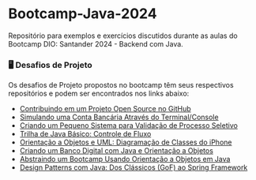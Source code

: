 # Bootcamp-Java-2024
Repositório para exemplos e exercícios discutidos durante as aulas do Bootcamp DIO: Santander 2024 - Backend com Java.

### 🖥️ Desafios de Projeto
Os desafios de Projeto propostos no bootcamp têm seus respectivos repositórios e podem ser encontrados nos links abaixo:
- [Contribuindo em um Projeto Open Source no GitHub](https://github.com/aduarte09/dio-lab-open-source)
- [Simulando uma Conta Bancária Através do Terminal/Console](https://github.com/aduarte09/dio-lab-conta-banco)
- [Criando um Pequeno Sistema para Validação de Processo Seletivo](https://github.com/aduarte09/dio-lab-processo-seletivo-e-contador)
- [Trilha de Java Básico: Controle de Fluxo](https://github.com/aduarte09/dio-lab-processo-seletivo-e-contador)
- [Orientação a Objetos e UML: Diagramação de Classes do iPhone](https://github.com/aduarte09/dio-lab-diagrama-iphone)
- [Criando um Banco Digital com Java e Orientação a Objetos](https://github.com/aduarte09/dio-lab-banco-digital)
- [Abstraindo um Bootcamp Usando Orientação a Objetos em Java](https://github.com/aduarte09/dio-lab-abstraindo-bootcamp)
- [Design Patterns com Java: Dos Clássicos (GoF) ao Spring Framework](https://github.com/aduarte09/dio-lab-design-patterns)
